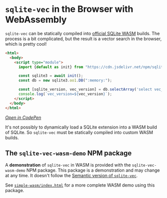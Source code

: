 # `sqlite-vec` in the Browser with WebAssembly

`sqlite-vec` can be statically compiled into [official SQLite WASM](https://sqlite.org/wasm/doc/trunk/index.md) builds. The process is a bit complicated, but the result is a vector search in the browser, which is pretty cool!

```html
<html>
  <body>
    <script type="module">
      import {default as init} from "https://cdn.jsdelivr.net/npm/sqlite-vec-wasm-demo@latest/sqlite3.mjs";

      const sqlite3 = await init();
      const db = new sqlite3.oo1.DB(":memory:");

      const [sqlite_version, vec_version] = db.selectArray('select vec_version();')
      console.log(`vec_version=${vec_version}`);
    </script>
  </body>
</html>
```
[*Open in CodePen*](https://codepen.io/asg017_ucsd/pen/MWMpJNY)


It's not possibly to dynamically load a SQLite extension into a WASM build of SQLite. So `sqlite-vec` must be statically compiled into custom WASM builds.

## The `sqlite-vec-wasm-demo` NPM package

A **demonstration** of `sqlite-vec` in WASM is provided with the `sqlite-vec-wasm-demo` NPM package. This package is a demonstration and may change at any time. It doesn't follow the [Semantic version of `sqlite-vec`](../versioning.md).


See
[`simple-wasm/index.html`](https://github.com/asg017/sqlite-vec/blob/main/examples/simple-wasm/index.html)
for a more complete WASM demo using this package.
